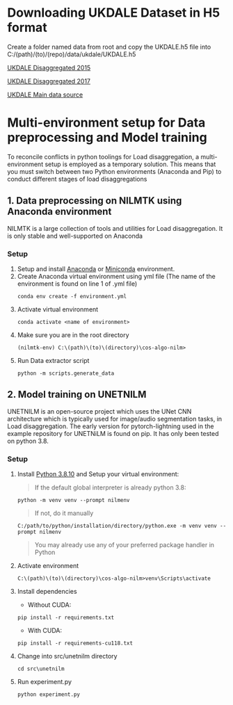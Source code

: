 # Downloading UKDALE Dataset in H5 format

Create a folder named data from root and copy the UKDALE.h5 file into C:/(path)/(to)/(repo)/data/ukdale/UKDALE.h5

[UKDALE Disaggregated 2015](https://data.ukedc.rl.ac.uk/browse/edc/efficiency/residential/EnergyConsumption/Domestic/UK-DALE-2015/UK-DALE-disaggregated/ukdale.h5.tgz)

[UKDALE Disaggregated 2017](https://data.ukedc.rl.ac.uk/browse/edc/efficiency/residential/EnergyConsumption/Domestic/UK-DALE-2017/UK-DALE-FULL-disaggregated/ukdale.h5.zip)

[UKDALE Main data source](https://data.ukedc.rl.ac.uk/browse/edc/efficiency/residential/EnergyConsumption/Domestic)


# Multi-environment setup for Data preprocessing and Model training

To reconcile conflicts in python toolings for Load disaggregation, a multi-environment setup is employed as a temporary solution. This means that you must switch between two Python environments (Anaconda and Pip) to conduct different stages of load disaggregations

## 1. Data preprocessing on NILMTK using Anaconda environment

NILMTK is a large collection of tools and utilities for Load disaggregation. It is only stable and well-supported on Anaconda

### Setup
1. Setup and install [Anaconda](https://www.anaconda.com/download) or [Miniconda](https://docs.conda.io/projects/miniconda/en/latest/) environment.
2. Create Anaconda virtual environment using yml file (The name of the environment is found on line 1 of .yml file)
    ```
    conda env create -f environment.yml
    ```
3. Activate virtual environment
    ```
    conda activate <name of environment>
    ```
4. Make sure you are in the root directory
    ```
    (nilmtk-env) C:\(path)\(to)\(directory)\cos-algo-nilm> 
    ```
5. Run Data extractor script
    ```
    python -m scripts.generate_data
    ```

## 2. Model training on UNETNILM

UNETNILM is an open-source project which uses the UNet CNN architecture which is typically used for image/audio segmentation tasks, in Load disaggregation. The early version for pytorch-lightning used in the example repository for UNETNiLM is found on pip. It has only been tested on python 3.8. 

### Setup
1. Install [Python 3.8.10](https://www.python.org/downloads/release/python-3810/) and Setup your virtual environment:
    > If the default global interpreter is already python 3.8:
    ```
    python -m venv venv --prompt nilmenv
    ```
    > If not, do it manually
    ```
    C:/path/to/python/installation/directory/python.exe -m venv venv --prompt nilmenv
    ```
    > You may already use any of your preferred package handler in Python

2. Activate environment
    ```
    C:\(path)\(to)\(directory)\cos-algo-nilm>venv\Scripts\activate
    ```
3. Install dependencies
    - Without CUDA:
    ```
    pip install -r requirements.txt
    ```
    - With CUDA:
    ```
    pip install -r requirements-cu118.txt
    ```

4. Change into src/unetnilm directory
    ```
    cd src\unetnilm
    ```

5. Run experiment.py
    ```
    python experiment.py
    ```